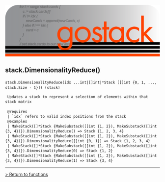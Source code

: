 ![Banner](../../media/gostack_SmallerTransparent.png)

 <h2>stack.DimensionalityReduce()</h2>

 `stack.DimensionalityReduce(idx ...int|[]int|*Stack [[]int {0, 1, ..., stack.Size - 1}]) (stack)`

```
 Updates a stack to represent a selection of elements within that stack matrix

 @requires
 | `idx` refers to valid index positions from the stack
 @examples
 | MakeStack([]*Stack {MakeSubstack([]int {1, 2}), MakeSubstack([]int {3, 4})}).DimensionalityReduce() => Stack {1, 2, 3, 4}
 | MakeStack([]*Stack {MakeSubstack([]int {1, 2}), MakeSubstack([]int {3, 4})}).DimensionalityReduce([]int {0, 1}) => Stack {1, 2, 3, 4}
 | MakeStack([]*Stack {MakeSubstack([]int {1, 2}), MakeSubstack([]int {3, 4})}).DimensionalityReduce(0) => Stack {1, 2}
 | MakeStack([]*Stack {MakeSubstack([]int {1, 2}), MakeSubstack([]int {3, 4})}).DimensionalityReduce(1) => Stack {3, 4}
```

---

 [> Return to functions](../functionsAPI.md)